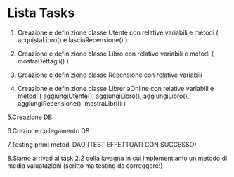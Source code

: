 # Lista Tasks

1. Creazione e definizione classe Utente con relative variabili e metodi ( acquistaLibro() e lasciaRecensione() )

2. Creazione e definizione classe Libro con relative variabili e metodi ( mostraDettagli() )

3. Creazione e definizione classe Recensione con relative variabili

4. Creazione e definizione classe LibreriaOnline con relative variabili e metodi ( aggiungiUtente(), aggiungiLibro(), aggiungiLibro(), aggiungiRecensione(), mostraLibri() )

5.Creazione DB

6.Crezione collegamento DB

7.Testing primi metodi DAO (TEST EFFETTUATI CON SUCCESSO)

8.Siamo arrivati al task 2.2 della lavagna in cui implementiamo un metodo di media valuatazioni (scritto ma testing da correggere!)
